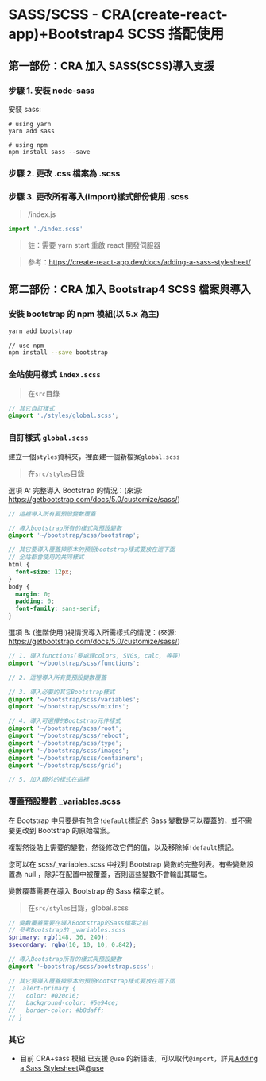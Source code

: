 # SASS/SCSS - CRA(create-react-app)+Bootstrap4 SCSS 搭配使用

## 第一部份：CRA 加入 SASS(SCSS)導入支援

### 步驟 1. 安裝 node-sass

安裝 sass:

```
# using yarn
yarn add sass

# using npm
npm install sass --save
```

### 步驟 2. 更改 .css 檔案為 .scss

### 步驟 3. 更改所有導入(import)樣式部份使用 .scss

> /index.js

```js
import './index.scss'
```

> 註：需要 yarn start 重啟 react 開發伺服器

> 參考：https://create-react-app.dev/docs/adding-a-sass-stylesheet/

## 第二部份：CRA 加入 Bootstrap4 SCSS 檔案與導入

### 安裝 bootstrap 的 npm 模組(以 5.x 為主)

```sh
yarn add bootstrap

// use npm
npm install --save bootstrap
```

### 全站使用樣式 `index.scss`

> 在`src`目錄

```scss
// 其它自訂樣式
@import './styles/global.scss';
```

### 自訂樣式 `global.scss`

建立一個`styles`資料夾，裡面建一個新檔案`global.scss`

> 在`src/styles`目錄

選項 A: 完整導入 Bootstrap 的情況：(來源: https://getbootstrap.com/docs/5.0/customize/sass/)

```scss
// 這裡導入所有要預設變數覆蓋

// 導入bootstrap所有的樣式與預設變數
@import '~/bootstrap/scss/bootstrap';

// 其它要導入覆蓋掉原本的預設bootstrap樣式要放在這下面
// 全站都會使用的共同樣式
html {
  font-size: 12px;
}
body {
  margin: 0;
  padding: 0;
  font-family: sans-serif;
}
```

選項 B: (進階使用!)視情況導入所需樣式的情況：(來源: https://getbootstrap.com/docs/5.0/customize/sass/)

```scss
// 1. 導入functions(要處理colors, SVGs, calc, 等等)
@import '~/bootstrap/scss/functions';

// 2. 這裡導入所有要預設變數覆蓋

// 3. 導入必要的其它Bootstrap樣式
@import '~/bootstrap/scss/variables';
@import '~/bootstrap/scss/mixins';

// 4. 導入可選擇的Bootstrap元件樣式
@import '~/bootstrap/scss/root';
@import '~/bootstrap/scss/reboot';
@import '~/bootstrap/scss/type';
@import '~/bootstrap/scss/images';
@import '~/bootstrap/scss/containers';
@import '~/bootstrap/scss/grid';

// 5. 加入額外的樣式在這裡
```

### 覆蓋預設變數 \_variables.scss

在 Bootstrap 中只要是有包含`!default`標記的 Sass 變數是可以覆蓋的，並不需要更改到 Bootstrap 的原始檔案。

複製然後貼上需要的變數，然後修改它們的值，以及移除掉`!default`標記。

您可以在 scss/\_variables.scss 中找到 Bootstrap 變數的完整列表。有些變數設置為 null ，除非在配置中被覆蓋，否則這些變數不會輸出其屬性。

變數覆蓋需要在導入 Bootstrap 的 Sass 檔案之前。

> 在`src/styles`目錄，global.scss

```scss
// 變數覆蓋需要在導入Bootstrap的Sass檔案之前
// 參考Bootstrap的 _variables.scss
$primary: rgb(148, 36, 240);
$secondary: rgba(10, 10, 10, 0.842);

// 導入Bootstrap所有的樣式與預設變數
@import '~bootstrap/scss/bootstrap.scss';

// 其它要導入覆蓋掉原本的預設Bootstrap樣式要放在這下面
// .alert-primary {
//   color: #020c16;
//   background-color: #5e94ce;
//   border-color: #b8daff;
// }
```

### 其它

- 目前 CRA+sass 模組 已支援 `@use` 的新語法，可以取代`@import`，詳見[Adding a Sass Stylesheet](https://create-react-app.dev/docs/adding-a-sass-stylesheet/)與[@use](https://sass-lang.com/documentation/at-rules/use)
